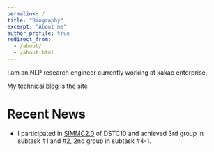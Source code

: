 ```yaml
---
permalink: /
title: "Biography"
excerpt: "About me"
author_profile: true
redirect_from: 
  - /about/
  - /about.html
---
```


I am an NLP research engineer currently working at kakao enterprise.

My technical blog is [the site](https://ai-information.blogspot.com/)

# Recent News
* I participated in [SIMMC2.0](https://github.com/facebookresearch/simmc2) of DSTC10 and achieved 3rd group in subtask #1 and #2, 2nd group in subtask #4-1.
